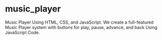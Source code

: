 # music_player
Music Player Using HTML, CSS, and JavaScript. 
We create a full-featured Music Player system with buttons for play, pause, advance, and back Using JavaScript Code.
